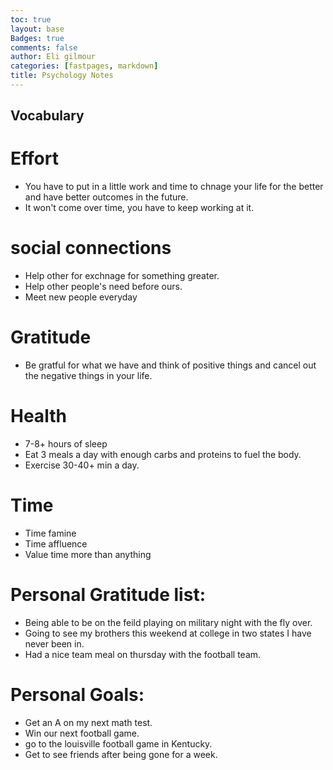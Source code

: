 ```yaml
---
toc: true
layout: base
Badges: true
comments: false
author: Eli gilmour
categories: [fastpages, markdown]
title: Psychology Notes
---
```


## Vocabulary 


# Effort 
- You have to put in a little work and time to chnage your life for the better and have better outcomes in the future.
- It won't come over time, you have to keep working at it.

# social connections
- Help other for exchnage for something greater.
- Help other people's need before ours.
- Meet new people everyday

# Gratitude
- Be gratful for what we have and think of positive things and cancel out the negative things in your life.

# Health
- 7-8+ hours of sleep
- Eat 3 meals a day with enough carbs and proteins to fuel the body.
- Exercise 30-40+ min a day.

# Time
- Time famine
- Time affluence
- Value time more than anything

# Personal Gratitude list:
- Being able to be on the feild playing on military night with the fly over.
- Going to see my brothers this weekend at college in two states I have never been in.
- Had a nice team meal on thursday with the football team.

# Personal Goals: 
- Get an A on my next math test.
- Win our next football game.
- go to the louisville football game in Kentucky.
- Get to see friends after being gone for a week.